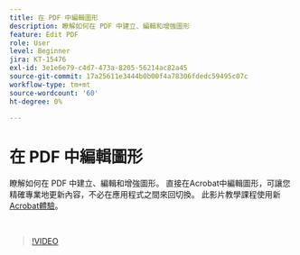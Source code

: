 ```yaml
---
title: 在 PDF 中編輯圖形
description: 瞭解如何在 PDF 中建立、編輯和增強圖形
feature: Edit PDF
role: User
level: Beginner
jira: KT-15476
exl-id: 3e1e6e79-c4d7-473a-8205-56214ac82a45
source-git-commit: 17a25611e3444b0b00f4a78306fdedc59495c07c
workflow-type: tm+mt
source-wordcount: '60'
ht-degree: 0%

---
```


# 在 PDF 中編輯圖形

瞭解如何在 PDF 中建立、編輯和增強圖形。 直接在Acrobat中編輯圖形，可讓您精確專業地更新內容，不必在應用程式之間來回切換。 此影片教學課程使用新 [Acrobat體驗](new-workspace.md)。

<br>

>[!VIDEO](https://video.tv.adobe.com/v/3431260?enablevpops&quality=12&learn=on&hidetitle=true)
